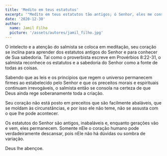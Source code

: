```yaml
---
title: 'Medito em teus estatutos'
excerpt: '"Medito em teus estatutos tão antigos; ó Senhor, eles me consolam!" (Salmo 119.52)'
date: '2020-12-30'
author:
  name: Jamil Filho
  picture: '/assets/autores/jamil_filho.jpg'
---
```


O intelecto e a atenção do salmista se coloca em meditação, seu coração se inclina para aprender dos estatutos antigos do Senhor e para conhecer de Sua sabedoria. Tal como o proverbista escreve em Provérbios 8:22-31, o salmista reconhece os estatutos e a sabedoria do Senhor como a fonte de todas as coisas.

Sabendo que as leis e os princípios que regem o universo permanecem firmes ao estabelecido pelo Senhor e que os preceitos morais e espirituais continuam irrevogáveis, o salmista então se consola na certeza de que Deus ainda rege soberanamente toda a criação.

Seu coração não está posto em preceitos que são facilmente abaláveis, que se moldam às circunstâncias, e por isso ele não teme, não se assusta com o que lhe pode acontecer.

Os estatutos do Senhor são antigos, inabaláveis e, enquanto gerações vão e vem, eles permanecem. Somente nEle o coração humano pode verdadeiramente descansar, pois nEle não há dúvidas ou sombra de variação.

Deus lhe abençoe.